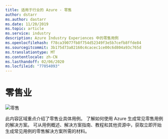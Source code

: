 ```yaml
---
title: 适用于行业的 Azure - 零售
author: dstarr
ms.author: dastarr
ms.date: 11/20/2019
ms.topic: article
ms.service: industry
description: Azure Industry Experiences 中的零售用例
ms.openlocfilehash: f78ca39077fb8f754d52349f3e5b7cefb8ffde84
ms.sourcegitcommit: 3b175d73a82160c4cacec1ce00c6d804a93c765d
ms.translationtype: MT
ms.contentlocale: zh-CN
ms.lasthandoff: 02/06/2020
ms.locfileid: "77054093"
---
```

# <a name="retail-industry"></a>零售业

![零售](./assets/index-assets/retailers.png)

此内容区域重点介绍了零售业具体用例。 了解如何使用 Azure 生成常见零售用例的解决方案。 可从用例概述、解决方案指南、教程和其他资源中，获取立即开始生成常见用例的零售解决方案所需的材料。